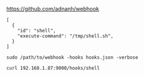 https://github.com/adnanh/webhook

```
[
  {
    "id": "shell",
    "execute-command": "/tmp/shell.sh",
  }
]
```

```
sudo /path/to/webhook -hooks hooks.json -verbose
```

```
curl 192.168.1.87:9000/hooks/shell
```